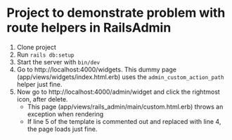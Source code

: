 # Project to demonstrate problem with route helpers in RailsAdmin

1. Clone project
2. Run `rails db:setup`
3. Start the server with `bin/dev`
4. Go to http://localhost:4000/widgets. This dummy page (app/views/widgets/index.html.erb) uses
   the `admin_custom_action_path` helper just fine.
5. Now go to http://localhost:4000/admin/widget and click the rightmost icon, after delete.
    - This page (app/views/rails_admin/main/custom.html.erb) throws an exception when rendering
    - If line 5 of the template is commented out and replaced with line 4, the page loads just fine.

